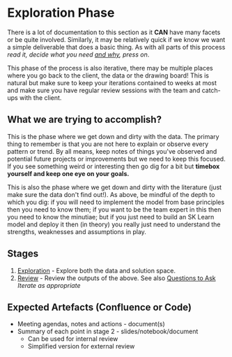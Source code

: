 # Exploration Phase

There is a lot of documentation to this section as it **CAN** have many facets
or be quite involved. Similarly, it may be relatively quick if we know we want 
a simple deliverable that does a basic thing. As with all parts of this process 
*read it, decide what you need <u>and why</u>, press on*.

This phase of the process is also iterative, there may be multiple places where 
you go back to the client, the data or the drawing board! This is natural but 
make sure to keep your iterations contained to weeks at most and make sure you 
have regular review sessions with the team and catch-ups with the client. 

## What we are trying to accomplish?

This is the phase where we get down and dirty with the data. The primary
thing to remember is that you are not here to explain or observe every pattern
or trend. By all means, keep notes of things you've observed and potential 
future projects or improvements but we need to keep this focused. If you see 
something weird or interesting then go dig for a bit but **timebox 
yourself and keep one eye on your goals.**

This is also the phase where we get down and dirty with the literature (just 
make sure the data don't find out!). As above, be mindful of the depth to 
which you dig: if you will need to implement the model from base principles then 
you need to know them; if you want to be the team expert in this then you need to 
know the minutiae; but if you just need to build an SK Learn model and deploy it then (in 
theory) you really just need to understand the strengths, weaknesses and
assumptions in play. 

## Stages
1. [Exploration](1_exploration.md) - Explore both the data and solution space.
2. [Review](2_review.md) - Review the outputs of the above. See also [Questions to Ask](questions_to_ask_exploration.md)
*Iterate as appropriate*

## Expected Artefacts (Confluence or Code)
* Meeting agendas, notes and actions - document(s)  
* Summary of each point in stage 2 - slides/notebook/document  
    * Can be used for internal review  
    * Simplified version for external review  